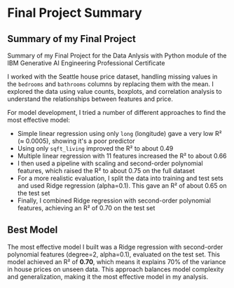 # Final Project Summary

## Summary of my Final Project
Summary of my Final Project for the Data Anlysis with Python module of the IBM Generative AI Engineering Professional Certificate

I worked with the Seattle house price dataset, handling missing values in the `bedrooms` and `bathrooms` columns by replacing them with the mean. I explored the data using value counts, boxplots, and correlation analysis to understand the relationships between features and price.

For model development, I tried a number of different approaches to find the most effective model:
- Simple linear regression using only `long` (longitude) gave a very low R² (≈ 0.0005), showing it's a poor predictor
- Using only `sqft_living` improved the R² to about 0.49
- Multiple linear regression with 11 features increased the R² to about 0.66
- I then used a pipeline with scaling and second-order polynomial features, which raised the R² to about 0.75 on the full dataset
- For a more realistic evaluation, I split the data into training and test sets and used Ridge regression (alpha=0.1). This gave an R² of about 0.65 on the test set
- Finally, I combined Ridge regression with second-order polynomial features, achieving an R² of 0.70 on the test set

## Best Model

The most effective model I built was a Ridge regression with second-order polynomial features (degree=2, alpha=0.1), evaluated on the test set. This model achieved an R² of **0.70**, which means it explains 70% of the variance in house prices on unseen data. This approach balances model complexity and generalization, making it the most effective model in my analysis.